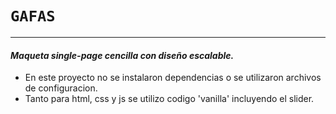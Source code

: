 # `GAFAS`
---
#### *Maqueta single-page cencilla con diseño escalable.*
- En este proyecto no se instalaron dependencias o se utilizaron archivos de configuracion.
- Tanto para html, css y js se utilizo codigo 'vanilla' incluyendo el slider.